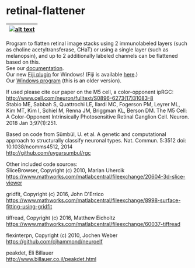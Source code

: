 # retinal-flattener

| [![alt text](https://github.com/mschiel/retinal-flattener/blob/master/wiki/images/sequence2.jpg)](https://github.com/mschiel/retinal-flattener/wiki) |
| --- |

Program to flatten retinal image stacks using 2 immunolabeled layers (such as choline acetyltransferase, CHaT)
or using a single layer (such as melanopsin), and up to 2 additionally labeled channels can be flattened based on this.   
See our [documentation](https://github.com/mschiel/retinal-flattener/wiki).    
Our new [Fiji plugin](https://github.com/mschiel/retinal-flattener/releases/tag/v17.FJ) for Windows!   (Fiji is available [here](https://fiji.sc/).)   
Our [Windows program](https://github.com/mschiel/retinal-flattener/releases/tag/v17.1) (this is an older version).

If used please cite our paper on the M5 cell, a color-opponent ipRGC:    
http://www.cell.com/neuron/fulltext/S0896-6273(17)31083-8    
Stabio ME, Sabbah S, Quattrochi LE, Ilardi MC, Fogerson PM, Leyrer ML, Kim MT, Kim I, Schiel M, Renna JM, Briggman KL, Berson DM. The M5 Cell: A Color-Opponent Intrinsically Photosensitive Retinal Ganglion Cell. Neuron. 2018 Jan 3;97(1):251.
  



Based on code from Sümbül, U. et al. A genetic and computational approach to structurally classify neuronal types. Nat. Commun. 5:3512 doi: 10.1038/ncomms4512, 2014    
http://github.com/uygarsumbul/rgc



Other included code sources:    
SliceBrowser, Copyright (c) 2010, Marian Uhercik     
https://www.mathworks.com/matlabcentral/fileexchange/20604-3d-slice-viewer

gridfit, Copyright (c) 2016, John D'Errico      
https://www.mathworks.com/matlabcentral/fileexchange/8998-surface-fitting-using-gridfit

tiffread, Copyright (c) 2016, Matthew Eicholtz     
https://www.mathworks.com/matlabcentral/fileexchange/60037-tiffread

flexinterpn, Copyright (c) 2010, Jochen Weber     
https://github.com/cjhammond/neuroelf

peakdet, Eli Billauer   
http://www.billauer.co.il/peakdet.html
